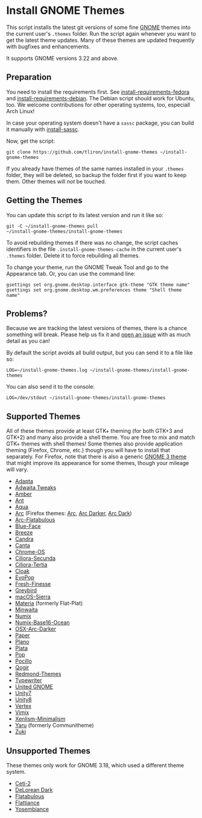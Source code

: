 Install GNOME Themes
====================

This script installs the latest git versions of some fine [GNOME](https://www.gnome.org/) themes into the current user's `.themes` folder. Run the script again whenever you want to get the latest theme updates. Many of these themes are updated frequently with bugfixes and enhancements.

It supports GNOME versions 3.22 and above.


Preparation
-----------

You need to install the requirements first. See [install-requirements-fedora](install-requirements-fedora) and
[install-requirements-debian](install-requirements-debian). The Debian script should work for Ubuntu, too.
We welcome contributions for other operating systems, too, especiall Arch Linux!

In case your operating system doesn't have a `sassc` package, you can build it manually with [install-sassc](install-sassc).

Now, get the script:

    git clone https://github.com/tliron/install-gnome-themes ~/install-gnome-themes

If you already have themes of the same names installed in your `.themes` folder, they will be deleted, so backup the folder first if you want to keep them. Other themes will _not_ be touched.


Getting the Themes
------------------

You can update this script to its latest version and run it like so:

    git -C ~/install-gnome-themes pull
    ~/install-gnome-themes/install-gnome-themes

To avoid rebuilding themes if there was no change, the script caches identifiers in the file `.install-gnome-themes-cache` in the current user's `.themes` folder. Delete it to force rebuilding all themes.

To change your theme, run the GNOME Tweak Tool and go to the Appearance tab. Or, you can use the command line:

    gsettings set org.gnome.desktop.interface gtk-theme "GTK theme name"
    gsettings set org.gnome.desktop.wm.preferences theme "Shell theme name"


Problems?
---------

Because we are tracking the latest versions of themes, there is a chance something will break. Please help us fix it and
[open an issue](https://github.com/tliron/install-gnome-themes/issues) with as much detail as you can!

By default the script avoids all build output, but you can send it to a file like so:

    LOG=~/install-gnome-themes.log ~/install-gnome-themes/install-gnome-themes

You can also send it to the console:

    LOG=/dev/stdout ~/install-gnome-themes/install-gnome-themes


Supported Themes
----------------

All of these themes provide at least GTK+ theming (for both GTK+3 and GTK+2) and many also provide a shell theme. You are free to mix and match GTK+ themes with shell themes! Some themes also provide application theming (Firefox, Chrome, etc.) though you will have to install that separately. For Firefox, note that there is also a generic [GNOME 3 theme](https://addons.mozilla.org/en-US/firefox/addon/adwaita/) that might improve its appearance for some themes, though your mileage will vary.

* [Adapta](https://github.com/tista500/Adapta)
* [Adwaita Tweaks](https://github.com/Jazqa/adwaita-tweaks)
* [Amber](https://github.com/lassekongo83/amber-theme)
* [Ant](https://github.com/EliverLara/Ant)
* [Aqua](https://github.com/EliverLara/Aqua)
* [Arc](https://github.com/NicoHood/arc-theme) (Firefox themes: [Arc](https://addons.mozilla.org/en-US/firefox/addon/arc-theme/), [Arc Darker](https://addons.mozilla.org/en-US/firefox/addon/arc-darker-theme/), [Arc Dark](https://addons.mozilla.org/en-US/firefox/addon/arc-dark-theme/))
* [Arc-Flatabulous](https://github.com/andreisergiu98/arc-flatabulous-theme)
* [Blue-Face](https://github.com/Vistaus/Blue-Face)
* [Breeze](https://github.com/dirruk1/gnome-breeze)
* [Candra](https://github.com/killhellokitty/Candra-Themes-3.20)
* [Canta](https://github.com/vinceliuice/Canta-theme)
* [Chrome-OS](https://github.com/Elbullazul/Chrome-OS)
* [Ciliora-Secunda](https://github.com/zagortenay333/ciliora-secunda-shell)
* [Ciliora-Tertia](https://github.com/zagortenay333/ciliora-tertia-shell)
* [Cloak](https://github.com/killhellokitty/Cloak-3.22)
* [EvoPop](https://github.com/solus-cold-storage/evopop-gtk-theme)
* [Fresh-Finesse](https://github.com/Vistaus/Fresh-Finesse)
* [Greybird](https://github.com/shimmerproject/Greybird)
* [macOS-Sierra](https://github.com/Elbullazul/macOS-Sierra)
* [Materia](https://github.com/nana-4/materia-theme) (formerly Flat-Plat)
* [Minwaita](https://github.com/godlyranchdressing/Minwaita)
* [Numix](https://github.com/numixproject/numix-gtk-theme)
* [Numix-Base16-Ocean](https://gitlab.com/commonacc/numix-base16-ocean)
* [OSX-Arc-Darker](https://github.com/rufkeya/OSX-Arc-Darker)
* [Paper](https://github.com/snwh/paper-gtk-theme)
* [Plano](https://github.com/lassekongo83/plano-theme)
* [Plata](https://gitlab.com/tista500/plata-theme)
* [Pop](https://github.com/pop-os/gtk-theme)
* [Pocillo](https://github.com/UbuntuBudgie/pocillo-gtk-theme)
* [Qogir](https://github.com/vinceliuice/Qogir-theme)
* [Redmond-Themes](https://github.com/B00merang-Project/Redmond-Themes)
* [Typewriter](https://github.com/logico-dev/typewriter-gtk/)
* [United GNOME](https://github.com/godlyranchdressing/United-GNOME)
* [Unity7](https://github.com/B00merang-Project/unity7)
* [Unity8](https://github.com/B00merang-Project/unity8)
* [Vertex](https://github.com/horst3180/vertex-theme)
* [Vimix](https://github.com/vinceliuice/vimix-gtk-themes)
* [Xenlism-Minimalism](https://github.com/xenlism/minimalism)
* [Yaru](https://github.com/ubuntu/yaru) (formerly Communitheme)
* [Zuki](https://github.com/lassekongo83/zuki-themes)


Unsupported Themes
------------------

These themes only work for GNOME 3.18, which used a different theme system.

* [Ceti-2](https://github.com/horst3180/ceti-theme)
* [DeLorean Dark](https://github.com/killhellokitty/DeLorean-Dark-3.18)
* [Flatabulous](https://github.com/anmoljagetia/Flatabulous)
* [Flattiance](https://github.com/IonicaBizau/Flattiance)
* [Yosembiance](https://github.com/bsundman/Yosembiance)
